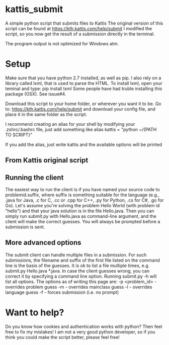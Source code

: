 # kattis_submit
A simple python script that submits files to Kattis
The original version of this script can be found at https://kth.kattis.com/help/submit
I modified the script, so you now get the result of a submission directly in the terminal.

The program output is not optimized for Windows atm.

# Setup
Make sure that you have python 2.7 installed, as well as pip. I also rely on a library called lxml, that is used to parse the HTML. 
To install lxml, open your teminal and type: pip install lxml
Some people have had truble installing this package (OSX). See issue#4.

Download this script to your home folder, or wherever you want it to be.
Go to: https://kth.kattis.com/help/submit and download your config file, and place it in the same folder as the script.

I recommend creating an alias for your shell by modifying your .zshrc/.bashrc file, just add something like
alias kattis = "python ~/{PATH TO SCRIPT}"

If you add the alias, just write kattis and the available options will be printed


## From Kattis original script
## Running the client
The easiest way to run the client is if you have named your source code to problemid.suffix, where suffix is something suitable for the language (e.g., .java for Java, .c for C, .cc or .cpp for C++, .py for Python, .cs for C#, .go for Go). Let's assume you're solving the problem Hello World (with problem id "hello") and that your java solution is in the file Hello.java. Then you can simply run submit.py with Hello.java as command-line argument, and the client will make the correct guesses. You will always be prompted before a submission is sent.

## More advanced options
The submit client can handle multiple files in a submission. For such submissions, the filename and suffix of the first file listed on the command line is the basis of the guesses. It is ok to list a file multiple times, e.g. submit.py Hello.java *.java.
In case the client guesses wrong, you can correct it by specifying a command line option. Running submit.py -h will list all options. The options as of writing this page are:
-p <problem_id> - overrides problem guess
-m <mainclass> - overrides mainclass guess
-l <language> - overrides language guess
-f - forces submission (i.e. no prompt)

# Want to help?
Do you know how cookies and authentication works with python? Then feel free to fix my mistakes!
I am not a very good python developer, so if you think you could make the script better, please feel free!
